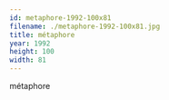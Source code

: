 ```yaml
---
id: metaphore-1992-100x81
filename: ./metaphore-1992-100x81.jpg
title: métaphore
year: 1992
height: 100
width: 81
---
```


métaphore
